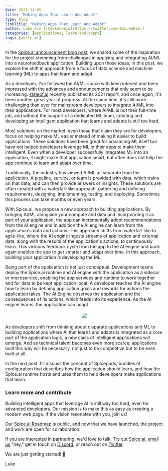 ```yaml
---
date: 2021-11-05
title: "Making Apps That Learn And Adapt"
type: blog
linkTitle: "Making Apps That Learn And Adapt"
author: Luke Kim ([@0xLukeKim](https://twitter.com/0xLukeKim))
categories: [applications, learn-and-adapt]
tags: [agile ml]
---
```


In the [Spice.ai announcement blog post](https://blog.spiceai.org/posts/2021/09/07/introducing-spice.ai-open-source-time-series-ai-for-developers/), we shared some of the inspiration for the project stemming from challenges in applying and integrating AI/ML into a neurofeedback application. Building upon those ideas, in this post, we explore the shift in approach from a focus of data science and machine learning (ML) to apps that learn and adapt.

As a developer, I've followed the AI/ML space with keen interest and been impressed with the advances and announcements that only seem to be increasing. [stateof.ai](https://stateof.ai) recently published its 2021 report, and once again, it's been another great year of progress. At the same time, it's still more challenging than ever for mainstream developers to integrate AI/ML into their applications. For most developers, where AI/ML is not their full-time job, and without the support of a dedicated ML team, creating and developing an intelligent application that learns and adapts is still too hard.

Most solutions on the market, even those that claim they are for developers, focus on helping make ML easier instead of making it easier to build applications. These solutions have been great for advancing ML itself but have not helped developers leverage ML in their apps to make them intelligent. Even when a developer successfully integrates ML into an application, it might make that application smart, but often does not help the app continue to learn and adapt over time.

Traditionally, the industry has viewed AI/ML as separate from the application. A pipeline, service, or team is provided with data, which trains on that data, and can then provide answers or insights. These solutions are often created with a waterfall-like approach, gathering and defining requirements, designing, implementing, testing, and deploying. Sometimes this process can take months or even years.

With Spice.ai, we propose a new approach to building applications. By bringing AI/ML alongside your compute and data and incorporating it as part of your application, the app can incrementally adopt recommendations from the AI engine and in addition the AI engine can learn from the application's data and actions. This approach shifts from waterfall-like to agile-like, where the AI engine ingests streams of application and external data, along with the results of the application's actions, to continuously learn. This virtuous feedback cycle from the app to the AI engine and back again enables the app to get smarter and adapt over time. In this approach, building your application _is_ developing the ML.

Being part of the application is not just conceptual. Development teams deploy the Spice.ai runtime and AI engine with the application as a sidecar or microservice, enabling the app services and runtime to work together and for data to be kept application local. A developer teaches the AI engine how to learn by defining application goals and rewards for actions the application takes. The AI Engine observes the application and the consequences of its actions, which feeds into its experience. As the AI engine learns, the application can adapt.

<div style="display: flex; justify-content: center; padding: 5px;">
  <div style="display: flex; flex-direction: column;">
    <img style="max-width: 400px;" src="https://user-images.githubusercontent.com/80174/140449760-97974f3c-8a78-4ea2-9ec5-843dc3cff5b6.png" />
  </div>
</div>

As developers shift from thinking about disparate applications and ML to building applications where AI that learns and adapts is integrated as a core part of the application logic, a new class of intelligent applications will emerge. And as technical talent becomes even more scarce, applications built this way will be necessary, not just to be competitive but to be even built at all.

In the next post, I'll discuss the concept of Spicepods, bundles of configuration that describes how the application should learn, and how the Spice.ai runtime hosts and uses them to help developers make applications that learn.

### Learn more and contribute

Building intelligent apps that leverage AI is still way too hard, even for advanced developers. Our mission is to make this as easy as creating a modern web page. If the vision resonates with you, join us!

Our [Spice.ai Roadmap](https://github.com/spiceai/spiceai/blob/trunk/docs/ROADMAP.md) is public, and now that we have launched, the project and work are open for collaboration.

If you are interested in partnering, we'd love to talk. Try out [Spice.ai](https://spiceai.org), [email us](mailto:hey@spice.ai) "hey," get in touch on [Discord](https://discord.gg/kZnTfneP5u), or reach out on [Twitter](https://twitter.com/spice_ai).

We are just getting started! 🚀

Luke
